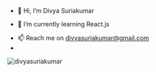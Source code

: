 - 👋 Hi, I’m Divya Suriakumar
<!--- 👀 I’m interested in --->
- 🌱 I’m currently learning React.js
<!--- 💞️ I’m looking to collaborate on ... --->
- 📫 Reach me on divyasuriakumar@gmail.com
- 
<p><img align="center" src="https://github-readme-stats.vercel.app/api/top-langs?username=divyasuriakumar&show_icons=true&locale=en&layout=compact" alt="divyasuriakumar" /></p>

<!---
DivyaSuriakumar/DivyaSuriakumar is a ✨ special ✨ repository because its `README.md` (this file) appears on your GitHub profile.
You can click the Preview link to take a look at your changes.
--->
